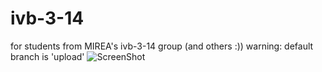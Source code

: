 # ivb-3-14
for students from MIREA's ivb-3-14 group (and others :))
warning: default branch is 'upload'
![ScreenShot](https://pp.vk.me/c623116/v623116882/3d2de/x9c6IeF7qow.jpg)
